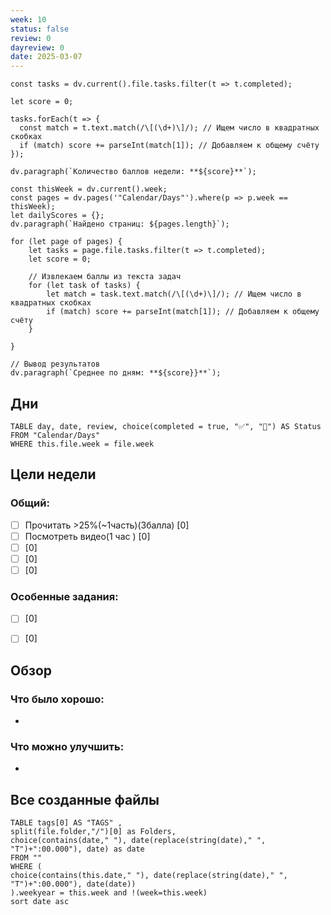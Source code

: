 ```yaml
---
week: 10
status: false
review: 0
dayreview: 0
date: 2025-03-07
---
```

```dataviewjs
const tasks = dv.current().file.tasks.filter(t => t.completed);

let score = 0;

tasks.forEach(t => {
  const match = t.text.match(/\[(\d+)\]/); // Ищем число в квадратных скобках
  if (match) score += parseInt(match[1]); // Добавляем к общему счёту
});

dv.paragraph(`Количество баллов недели: **${score}**`);
```

```dataviewjs
const thisWeek = dv.current().week;
const pages = dv.pages('"Calendar/Days"').where(p => p.week == thisWeek);
let dailyScores = {};
dv.paragraph(`Найдено страниц: ${pages.length}`);

for (let page of pages) {
    let tasks = page.file.tasks.filter(t => t.completed);
    let score = 0;

    // Извлекаем баллы из текста задач
    for (let task of tasks) {
        let match = task.text.match(/\[(\d+)\]/); // Ищем число в квадратных скобках
        if (match) score += parseInt(match[1]); // Добавляем к общему счёту
    }

}

// Вывод результатов
dv.paragraph(`Среднее по дням: **${score}}**`);
```



## Дни
```dataview
TABLE day, date, review, choice(completed = true, "✅", "🔄") AS Status
FROM "Calendar/Days" 
WHERE this.file.week = file.week
```

## Цели недели

### Общий:
- [ ] Прочитать >25%(~1часть)(3балла) [0]
- [ ] Посмотреть видео(1 час ) [0]
- [ ] [0]
- [ ] [0]
- [ ] [0]
### Особенные задания:
- [ ] [0]
- [ ] [0]




## Обзор

### Что было хорошо:
 - 



### Что можно улучшить:
- 


## Все созданные файлы
```dataview
TABLE tags[0] AS "TAGS" ,
split(file.folder,"/")[0] as Folders,
choice(contains(date," "), date(replace(string(date)," ", "T")+":00.000"), date) as date
FROM ""
WHERE (
choice(contains(this.date," "), date(replace(string(date)," ", "T")+":00.000"), date(date))
).weekyear = this.week and !(week=this.week)
sort date asc
```
